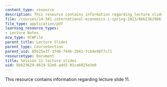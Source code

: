 ```yaml
---
content_type: resource
description: This resource contains information regarding lecture slide 11.
file: /courses/14-581-international-economics-i-spring-2013/8bb23629861952e6add301ca6025e3e0_MIT14_581S13_Lecslides11.pdf
file_type: application/pdf
learning_resource_types:
- Lecture Notes
ocw_type: OCWFile
parent_title: Lecture Slides
parent_type: CourseSection
parent_uid: 85b25e3f-3fd6-744b-2941-fcb4e98f7c71
resourcetype: Document
title: Session 11 lecture slides
uid: 8bb23629-8619-52e6-add3-01ca6025e3e0
---
```

This resource contains information regarding lecture slide 11.